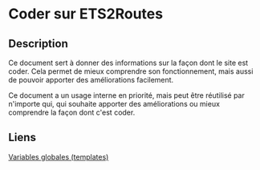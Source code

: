 # Coder sur ETS2Routes

## Description
Ce document sert à donner des informations sur la façon dont le site est coder.
Cela permet de mieux comprendre son fonctionnement, mais aussi de pouvoir apporter
des améliorations facilement.

Ce document a un usage interne en priorité, mais peut être réutilisé par n'importe
qui, qui souhaite apporter des améliorations ou mieux comprendre la façon dont c'est coder.

## Liens
[Variables globales (templates)](coding/vars.md)
